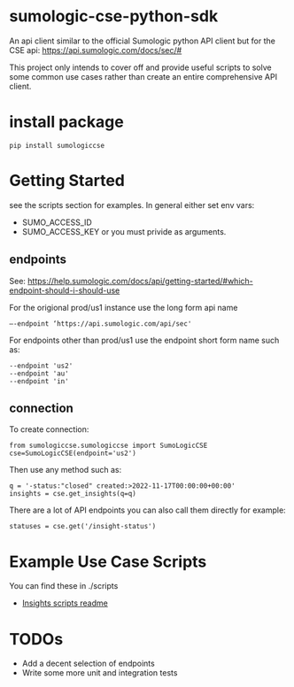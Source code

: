 # sumologic-cse-python-sdk
An api client similar to the official Sumologic python API client but for the CSE api: https://api.sumologic.com/docs/sec/#

This project only intends to cover off and provide useful scripts to solve some common use cases rather than create an entire comprehensive API client.


# install package
```
pip install sumologiccse
```

# Getting Started
see the scripts section for examples. In general either set env vars:
- SUMO_ACCESS_ID
- SUMO_ACCESS_KEY
or you must privide as arguments.

## endpoints 
See: https://help.sumologic.com/docs/api/getting-started/#which-endpoint-should-i-should-use

For the origional prod/us1 instance use the long form api name
```
—-endpoint ‘https://api.sumologic.com/api/sec'
```

For endpoints other than prod/us1 use the endpoint short form name such as:
```
--endpoint 'us2'
--endpoint 'au'
--endpoint 'in'
```

## connection
To create connection:
```
from sumologiccse.sumologiccse import SumoLogicCSE
cse=SumoLogicCSE(endpoint='us2')
```

Then use any method such as:
```
q = '-status:"closed" created:>2022-11-17T00:00:00+00:00'
insights = cse.get_insights(q=q)
```

There are a lot of API endpoints you can also call them directly for example:
```
statuses = cse.get('/insight-status')
```

# Example Use Case Scripts
You can find these in ./scripts
- [Insights scripts readme](scripts/insights/readme.md)

# TODOs
- Add a decent selection of endpoints
- Write some more unit and integration tests
